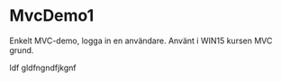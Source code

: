 # MvcDemo1
Enkelt MVC-demo, logga in en användare. Använt i WIN15 kursen MVC grund.

ldf gldfngndfjkgnf
